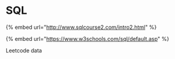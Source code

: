 # SQL

{% embed url="http://www.sqlcourse2.com/intro2.html" %}

{% embed url="https://www.w3schools.com/sql/default.asp" %}

Leetcode data



